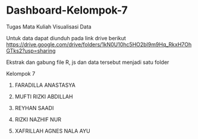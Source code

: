 # Dashboard-Kelompok-7
Tugas Mata Kuliah Visualisasi Data

Untuk data dapat diunduh pada link drive berikut
https://drive.google.com/drive/folders/1kN0U10hc5HO2bI9m9Hq_RkxH7OhGTks2?usp=sharing

Ekstrak dan gabung file R, js dan data tersebut menjadi satu folder

Kelompok 7

1. FARADILLA ANASTASYA

2. MUFTI RIZKI ABDILLAH

3. REYHAN SAADI

4. RIZKI NAZHIF NUR

5. XAFRILLAH AGNES NALA AYU
